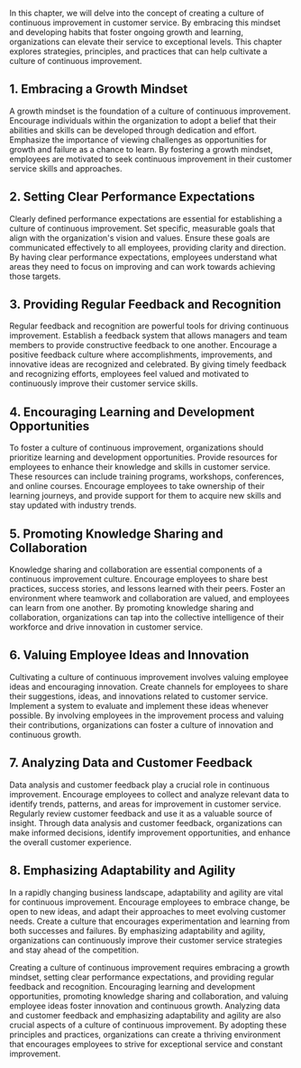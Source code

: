 
In this chapter, we will delve into the concept of creating a culture of continuous improvement in customer service. By embracing this mindset and developing habits that foster ongoing growth and learning, organizations can elevate their service to exceptional levels. This chapter explores strategies, principles, and practices that can help cultivate a culture of continuous improvement.

**1. Embracing a Growth Mindset**
---------------------------------

A growth mindset is the foundation of a culture of continuous improvement. Encourage individuals within the organization to adopt a belief that their abilities and skills can be developed through dedication and effort. Emphasize the importance of viewing challenges as opportunities for growth and failure as a chance to learn. By fostering a growth mindset, employees are motivated to seek continuous improvement in their customer service skills and approaches.

**2. Setting Clear Performance Expectations**
---------------------------------------------

Clearly defined performance expectations are essential for establishing a culture of continuous improvement. Set specific, measurable goals that align with the organization's vision and values. Ensure these goals are communicated effectively to all employees, providing clarity and direction. By having clear performance expectations, employees understand what areas they need to focus on improving and can work towards achieving those targets.

**3. Providing Regular Feedback and Recognition**
-------------------------------------------------

Regular feedback and recognition are powerful tools for driving continuous improvement. Establish a feedback system that allows managers and team members to provide constructive feedback to one another. Encourage a positive feedback culture where accomplishments, improvements, and innovative ideas are recognized and celebrated. By giving timely feedback and recognizing efforts, employees feel valued and motivated to continuously improve their customer service skills.

**4. Encouraging Learning and Development Opportunities**
---------------------------------------------------------

To foster a culture of continuous improvement, organizations should prioritize learning and development opportunities. Provide resources for employees to enhance their knowledge and skills in customer service. These resources can include training programs, workshops, conferences, and online courses. Encourage employees to take ownership of their learning journeys, and provide support for them to acquire new skills and stay updated with industry trends.

**5. Promoting Knowledge Sharing and Collaboration**
----------------------------------------------------

Knowledge sharing and collaboration are essential components of a continuous improvement culture. Encourage employees to share best practices, success stories, and lessons learned with their peers. Foster an environment where teamwork and collaboration are valued, and employees can learn from one another. By promoting knowledge sharing and collaboration, organizations can tap into the collective intelligence of their workforce and drive innovation in customer service.

**6. Valuing Employee Ideas and Innovation**
--------------------------------------------

Cultivating a culture of continuous improvement involves valuing employee ideas and encouraging innovation. Create channels for employees to share their suggestions, ideas, and innovations related to customer service. Implement a system to evaluate and implement these ideas whenever possible. By involving employees in the improvement process and valuing their contributions, organizations can foster a culture of innovation and continuous growth.

**7. Analyzing Data and Customer Feedback**
-------------------------------------------

Data analysis and customer feedback play a crucial role in continuous improvement. Encourage employees to collect and analyze relevant data to identify trends, patterns, and areas for improvement in customer service. Regularly review customer feedback and use it as a valuable source of insight. Through data analysis and customer feedback, organizations can make informed decisions, identify improvement opportunities, and enhance the overall customer experience.

**8. Emphasizing Adaptability and Agility**
-------------------------------------------

In a rapidly changing business landscape, adaptability and agility are vital for continuous improvement. Encourage employees to embrace change, be open to new ideas, and adapt their approaches to meet evolving customer needs. Create a culture that encourages experimentation and learning from both successes and failures. By emphasizing adaptability and agility, organizations can continuously improve their customer service strategies and stay ahead of the competition.

Creating a culture of continuous improvement requires embracing a growth mindset, setting clear performance expectations, and providing regular feedback and recognition. Encouraging learning and development opportunities, promoting knowledge sharing and collaboration, and valuing employee ideas foster innovation and continuous growth. Analyzing data and customer feedback and emphasizing adaptability and agility are also crucial aspects of a culture of continuous improvement. By adopting these principles and practices, organizations can create a thriving environment that encourages employees to strive for exceptional service and constant improvement.
